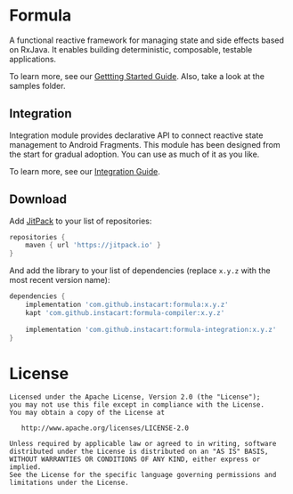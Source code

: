 # Formula
A functional reactive framework for managing state and side effects based on RxJava. It enables building 
deterministic, composable, testable applications.

To learn more, see our [Gettting Started Guide](docs/Getting-Started.md). Also, take a look at the samples 
folder.

## Integration
Integration module provides declarative API to connect reactive state management to Android Fragments. This module
has been designed from the start for gradual adoption. You can use as much of it as you like.  

To learn more, see our [Integration Guide](docs/Integration.md).

## Download

Add [JitPack](https://jitpack.io) to your list of repositories:

```groovy
repositories {
    maven { url 'https://jitpack.io' }
}
```

And add the library to your list of dependencies (replace `x.y.z` with the most recent version name):

```groovy
dependencies {
    implementation 'com.github.instacart:formula:x.y.z'
    kapt 'com.github.instacart:formula-compiler:x.y.z'
    
    implementation 'com.github.instacart:formula-integration:x.y.z'
}
```

# License

```
Licensed under the Apache License, Version 2.0 (the "License");
you may not use this file except in compliance with the License.
You may obtain a copy of the License at

   http://www.apache.org/licenses/LICENSE-2.0

Unless required by applicable law or agreed to in writing, software
distributed under the License is distributed on an "AS IS" BASIS,
WITHOUT WARRANTIES OR CONDITIONS OF ANY KIND, either express or implied.
See the License for the specific language governing permissions and
limitations under the License.
```
